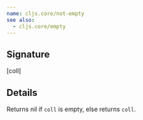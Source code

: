 ```yaml
---
name: cljs.core/not-empty
see also:
  - cljs.core/empty
---
```


## Signature
[coll]


## Details

Returns nil if `coll` is empty, else returns `coll`.
